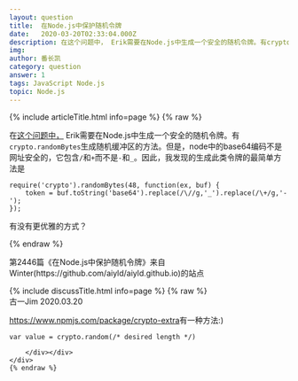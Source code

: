 ```yaml
---
layout: question
title:  在Node.js中保护随机令牌
date:   2020-03-20T02:33:04.000Z
description: 在这个问题中， Erik需要在Node.js中生成一个安全的随机令牌。有crypto.randomBytes生成随机缓冲区的方法。但是，node中的bas...
img: 
author: 番长凯
category: question
answer: 1
tags: JavaScript Node.js
topic: Node.js
---
```

<div class="article-root">
  <div class="article">
    {% include articleTitle.html info=page %}
    {% raw %}
    <div class="article-content"><p><font style="vertical-align: inherit;"><font style="vertical-align: inherit;">在</font></font><a href="https://stackoverflow.com/questions/8838624/nodejs-send-email-on-registration/8842959#8842959"><font style="vertical-align: inherit;"><font style="vertical-align: inherit;">这个问题中，</font></font></a><font style="vertical-align: inherit;"><font style="vertical-align: inherit;"> Erik需要在Node.js中生成一个安全的随机令牌。</font><font style="vertical-align: inherit;">有</font></font><code>crypto.randomBytes</code><font style="vertical-align: inherit;"><font style="vertical-align: inherit;">生成随机缓冲区</font><font style="vertical-align: inherit;">的方法</font><font style="vertical-align: inherit;">。</font><font style="vertical-align: inherit;">但是，node中的base64编码不是网址安全的，它包含</font></font><code>/</code><font style="vertical-align: inherit;"><font style="vertical-align: inherit;">和</font></font><code>+</code><font style="vertical-align: inherit;"><font style="vertical-align: inherit;">而不是</font></font><code>-</code><font style="vertical-align: inherit;"><font style="vertical-align: inherit;">和</font></font><code>_</code><font style="vertical-align: inherit;"><font style="vertical-align: inherit;">。</font><font style="vertical-align: inherit;">因此，我发现的生成此类令牌的最简单方法是</font></font></p>

<pre><code>require('crypto').randomBytes(48, function(ex, buf) {<font></font>
    token = buf.toString('base64').replace(/\//g,'_').replace(/\+/g,'-');<font></font>
});<font></font>
</code></pre>

<p><font style="vertical-align: inherit;"><font style="vertical-align: inherit;">有没有更优雅的方式？</font></font></p></div>
    {% endraw %}
  </div>
  <p class="winter_mark">第2446篇《在Node.js中保护随机令牌》来自Winter(https://github.com/aiyld/aiyld.github.io)的站点</p>
  <div class="discuss-wrapper">
    {% include discussTitle.html info=page %}
    {% raw %}
    <div class="discuss-list">
    <div class="discuss-item">
        <div class="discuss-parent">
          <div class="discuss-meta">
            <span class="discuss-user">古一Jim</span>
            <span class="discuss-time">2020.03.20</span>
          </div>
          <div class="discuss-comment"><p><a href="https://www.npmjs.com/package/crypto-extra" rel="nofollow"><font style="vertical-align: inherit;"><font style="vertical-align: inherit;">https://www.npmjs.com/package/crypto-extra</font></font></a><font style="vertical-align: inherit;"><font style="vertical-align: inherit;">有一种方法:)</font></font></p>

<pre><code>var value = crypto.random(/* desired length */)
</code></pre></div>
        </div></div>
    </div>
    {% endraw %}
  </div>
<div>
